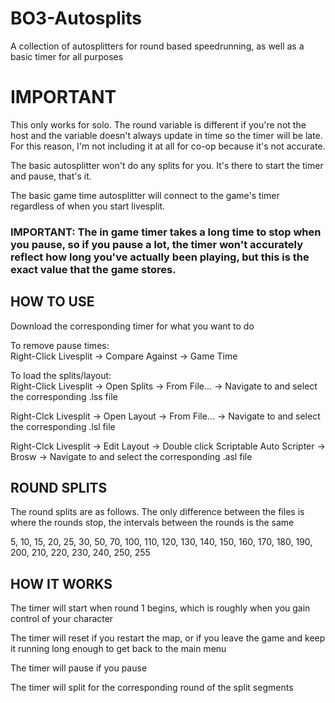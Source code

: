 # BO3-Autosplits
A collection of autosplitters for round based speedrunning, as well as a basic timer for all purposes

# IMPORTANT
This only works for solo. The round variable is different if you're not the host and the variable doesn't always update in time so the timer will be late. For this reason, I'm not including it at all for co-op because it's not accurate.

The basic autosplitter won't do any splits for you. It's there to start the timer and pause, that's it.

The basic game time autosplitter will connect to the game's timer regardless of when you start livesplit. 
### IMPORTANT: The in game timer takes a long time to stop when you pause, so if you pause a lot, the timer won't accurately reflect how long you've actually been playing, but this is the exact value that the game stores.

## HOW TO USE
Download the corresponding timer for what you want to do

To remove pause times:
</br>Right-Click Livesplit -> Compare Against -> Game Time

To load the splits/layout:
</br>Right-Click Livesplit -> Open Splits -> From File... -> Navigate to and select the corresponding .lss file

Right-Clck Livesplit -> Open Layout -> From File... -> Navigate to and select the corresponding .lsl file

Right-Clck Livesplit -> Edit Layout -> Double click Scriptable Auto Scripter -> Brosw -> Navigate to and select the corresponding .asl file

## ROUND SPLITS
The round splits are as follows. The only difference between the files is where the rounds stop, the intervals between the rounds is the same

5, 10, 15, 20, 25, 30, 50, 70, 100, 110, 120, 130, 140, 150, 160, 170, 180, 190, 200, 210, 220, 230, 240, 250, 255

## HOW IT WORKS
The timer will start when round 1 begins, which is roughly when you gain control of your character

The timer will reset if you restart the map, or if you leave the game and keep it running long enough to get back to the main menu

The timer will pause if you pause

The timer will split for the corresponding round of the split segments
